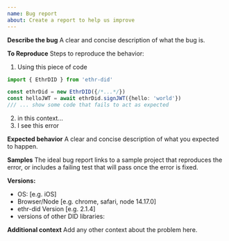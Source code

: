 ```yaml
---
name: Bug report
about: Create a report to help us improve
---
```


**Describe the bug**
A clear and concise description of what the bug is.

**To Reproduce**
Steps to reproduce the behavior:
1. Using this piece of code 
```typescript
import { EthrDID } from 'ethr-did'

const ethrDid = new EthrDID({/*...*/})
const helloJWT = await ethrDid.signJWT({hello: 'world'})
/// ... show some code that fails to act as expected
```
2. in this context...
3. I see this error

**Expected behavior**
A clear and concise description of what you expected to happen.

**Samples**
The ideal bug report links to a sample project that reproduces the error,
or includes a failing test that will pass once the error is fixed. 

**Versions:**
 - OS: [e.g. iOS]
 - Browser/Node [e.g. chrome, safari, node 14.17.0]
 - ethr-did Version [e.g. 2.1.4]
 - versions of other DID libraries: 

**Additional context**
Add any other context about the problem here.
